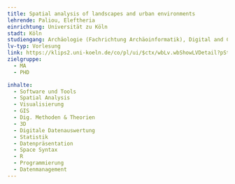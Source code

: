 ```yaml
---
title: Spatial analysis of landscapes and urban environments
lehrende: Paliou, Eleftheria
einrichtung: Universität zu Köln
stadt: Köln
studiengang: Archäologie (Fachrichtung Archäoinformatik), Digital and Computational Archaeology
lv-typ: Vorlesung
link: https://klips2.uni-koeln.de/co/pl/ui/$ctx/wbLv.wbShowLVDetail?pStpSpNr=425777
zielgruppe:
  - MA
  - PHD

inhalte:
  - Software und Tools
  - Spatial Analysis
  - Visualisierung
  - GIS
  - Dig. Methoden & Theorien
  - 3D
  - Digitale Datenauswertung
  - Statistik
  - Datenpräsentation
  - Space Syntax
  - R
  - Programmierung
  - Datenmanagement
---
```

 
